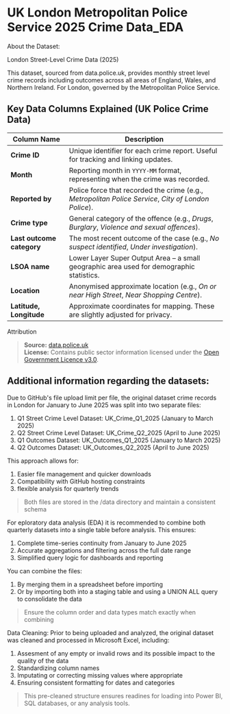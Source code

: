 # UK London Metropolitan Police Service 2025 Crime Data_EDA

About the Dataset:

London Street-Level Crime Data (2025)

This dataset, sourced from data.police.uk, provides monthly street level crime records including outcomes 
across all areas of England, Wales, and Northern Ireland. For London, governed by the Metropolitan Police Service.


## Key Data Columns Explained (UK Police Crime Data)

| **Column Name**           | **Description**                                                                                         |
|---------------------------|---------------------------------------------------------------------------------------------------------|
| **Crime ID**              | Unique identifier for each crime report. Useful for tracking and linking updates.                       |
| **Month**                 | Reporting month in `YYYY-MM` format, representing when the crime was recorded.                          |
| **Reported by**           | Police force that recorded the crime (e.g., *Metropolitan Police Service*, *City of London Police*).    |
| **Crime type**            | General category of the offence (e.g., *Drugs*, *Burglary*, *Violence and sexual offences*).            |
| **Last outcome category** | The most recent outcome of the case (e.g., *No suspect identified*, *Under investigation*).             |
| **LSOA name**             | Lower Layer Super Output Area – a small geographic area used for demographic statistics.                |
| **Location**              | Anonymised approximate location (e.g., *On or near High Street*, *Near Shopping Centre*).               |
| **Latitude, Longitude**   | Approximate coordinates for mapping. These are slightly adjusted for privacy.                           |


Attribution

> **Source:** [data.police.uk](https://data.police.uk/data/)  
> **License:** Contains public sector information licensed under the [Open Government Licence v3.0](https://www.nationalarchives.gov.uk/doc/open-government-licence/version/3/).


## Additional information regarding the datasets:

Due to GitHub's file upload limit per file, the original dataset crime records in London for January to June 2025 was split into two separate files:
1. Q1 Street Crime Level Dataset: UK_Crime_Q1_2025 (January to March 2025)
2. Q2 Street Crime Level Dataset: UK_Crime_Q2_2025 (April to June 2025)
3. Q1 Outcomes Dataset: UK_Outcomes_Q1_2025 (January to March 2025)
4. Q2 Outcomes Dataset: UK_Outcomes_Q2_2025 (April to June 2025)

This approach allows for:
1. Easier file management and quicker downloads
2. Compatibility with GitHub hosting constraints
3. flexible analysis for quarterly trends
> Both files are stored in the /data directory and maintain a consistent schema

For eploratory data analysis (EDA) it is recommended to combine both quarterly datasets into a single table before analysis. This ensures:
1. Complete time-series continuity from January to June 2025 
2. Accurate aggregations and filtering across the full date range 
3. Simplified query logic for dashboards and reporting

You can combine the files:
1. By merging them in a spreadsheet before importing
2. Or by importing both into a staging table and using a UNION ALL query to consolidate the data
> Ensure the column order and data types match exactly when combining

Data Cleaning:
Prior to being uploaded and analyzed, the original dataset was cleaned and processed in Microsoft Excel, including:
1. Assesment of any empty or invalid rows and its possible impact to the quality of the data
2. Standardizing column names 
3. Imputating or correcting missing values where appropriate
4. Ensuring consistent formatting for dates and categories
> This pre-cleaned structure ensures readines for loading into Power BI, SQL databases, or any analysis tools.

